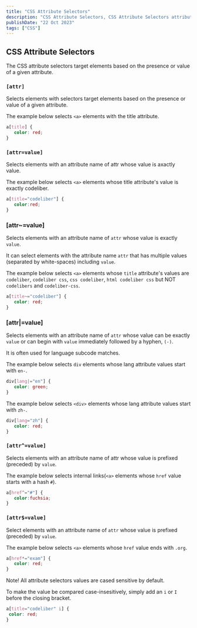 ```yaml
---
title: "CSS Attribute Selectors"
description: "CSS Attribute Selectors, CSS Attribute Selectors attribute selectors target elements,"
publishDate: "22 Oct 2023"
tags: ["CSS"]
---
```


## CSS Attribute Selectors

The CSS attribute selectors target elements based on the presence or value of a given attribute.

### `[attr]`

Selects elements with selectors target elements based on the presence or value of a given attribute.

The example below selects `<a>` elements with the title attribute.

```CSS
a[title] {
   color: red;
}
```

### `[attr=value]`

Selects elements with an attribute name of attr whose value is axactly value.

The example below selects `<a>` elements whose title attribute's value is exactly codeliber.

```CSS
a[title="codeliber"] {
   color:red;
}
```

### [attr~=value]

Selects elements with an attribute name of `attr` whose value is exactly `value`.

It can select elements with the attribute name `attr` that has multiple values (separated by white-spaces) including `value`.

The example below selects `<a>` elements whose `title` attribute's values are `codeliber`, `codeliber css`, `css codeliber`, `html codeliber css` but NOT `codelibers` and `codeliber-css`.

```CSS
a[title~="codeliber"] {
   color: red;
}
```

### [attr|=value]

Selects elements with an attribute name of `attr` whose value can be exactly `value` or can begin with `value` immediately followed by a hyphen, `(-)`.

It is often used for language subcode matches.

The example below selects `div` elements whose lang attribute values start with `en-`.

```CSS
div[lang|="en"] {
   color: green;
}
```

The example below selects `<div>` elements whose lang attribute values start with `zh-`.

```CSS
div[lang="zh"] {
   color: red;
}
```

### `[attr^=value]`

Selects elements with an attribute name of attr whose value is prefixed (preceded) by `value`.

The example below selects internal links(`<a>` elements whose `href` value starts with a hash `#`).

```CSS
a[href^="#"] {
   color:fuchsia;
}
```

### `[attr$=value]`

Select elements with an attribute name of `attr` whose value is prefixed (preceded) by `value`.

The example below selects `<a>` elements whose `href` value ends with `.org`.

```CSS
a[href*="exam"] {
   color: red;
}
```

Note! All attribute selectors values are cased sensitive by default.

To make the value be compared case-insesitively, simply add an `i` or `I` before the closing bracket.

```CSS
a[title="codeliber" i] {
 color: red;
}
```
